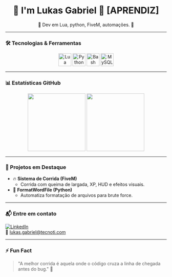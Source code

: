 <h1 align="center">👋 I'm Lukas Gabriel 👋 [APRENDIZ]</h1>
<p align="center">
  🚀 Dev em Lua, python, FiveM, automações. 🚀 
</p>

---

### 🛠️ Tecnologias & Ferramentas

<div align="center">
  <img src="https://cdn.jsdelivr.net/gh/devicons/devicon/icons/lua/lua-original.svg" height="40" alt="Lua"/>
  <img src="https://cdn.jsdelivr.net/gh/devicons/devicon/icons/python/python-original.svg" height="40" alt="Python"/>
  <img src="https://cdn.jsdelivr.net/gh/devicons/devicon/icons/bash/bash-original.svg" height="40" alt="Bash"/>
  <img src="https://cdn.jsdelivr.net/gh/devicons/devicon/icons/mysql/mysql-original.svg" height="40" alt="MySQL"/>
  
</div>

---

### 📊 Estatísticas GitHub

<div align="center">
  <img height="180em" src="https://github-readme-stats.vercel.app/api?username=gsLukas&show_icons=true&theme=tokyonight" />
  <img height="180em" src="https://github-readme-stats.vercel.app/api/top-langs/?username=gsLukas&layout=compact&langs_count=7&theme=tokyonight&size_weight=0.5&count_weight=0.5"/>
</div>

---

### 🧠 Projetos em Destaque

- 🔥 **Sistema de Corrida (FiveM)**
  - Corrida com queima de largada, XP, HUD e efeitos visuais.
- 🧰 **FormatWordFile (Python)**
  - Automatiza formatação de arquivos para brute force.
---

### 📬 Entre em contato

[![LinkedIn](https://img.shields.io/badge/-LinkedIn-%230077B5?style=flat-square&logo=linkedin&logoColor=white)](https://www.linkedin.com/in/lukasgabriel)  
📧 lukas.gabriel@tecnoti.com

---

### ⚡ Fun Fact
> "A melhor corrida é aquela onde o código cruza a linha de chegada antes do bug." 🏁
